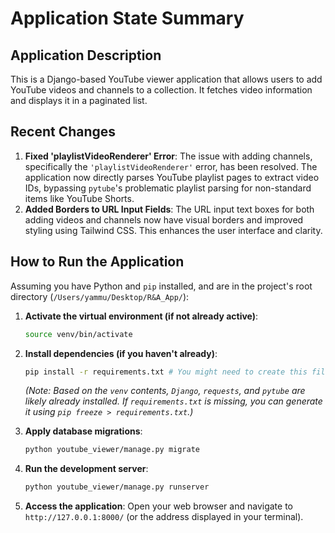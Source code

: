 # Application State Summary

## Application Description
This is a Django-based YouTube viewer application that allows users to add YouTube videos and channels to a collection. It fetches video information and displays it in a paginated list.

## Recent Changes
1.  **Fixed 'playlistVideoRenderer' Error**: The issue with adding channels, specifically the `'playlistVideoRenderer'` error, has been resolved. The application now directly parses YouTube playlist pages to extract video IDs, bypassing `pytube`'s problematic playlist parsing for non-standard items like YouTube Shorts.
2.  **Added Borders to URL Input Fields**: The URL input text boxes for both adding videos and channels now have visual borders and improved styling using Tailwind CSS. This enhances the user interface and clarity.

## How to Run the Application
Assuming you have Python and `pip` installed, and are in the project's root directory (`/Users/yammu/Desktop/R&A_App/`):

1.  **Activate the virtual environment (if not already active)**:
    ```bash
    source venv/bin/activate
    ```

2.  **Install dependencies (if you haven't already)**:
    ```bash
    pip install -r requirements.txt # You might need to create this file first if it doesn't exist
    ```
    *(Note: Based on the `venv` contents, `Django`, `requests`, and `pytube` are likely already installed. If `requirements.txt` is missing, you can generate it using `pip freeze > requirements.txt`.)*

3.  **Apply database migrations**:
    ```bash
    python youtube_viewer/manage.py migrate
    ```

4.  **Run the development server**:
    ```bash
    python youtube_viewer/manage.py runserver
    ```

5.  **Access the application**: Open your web browser and navigate to `http://127.0.0.1:8000/` (or the address displayed in your terminal).

